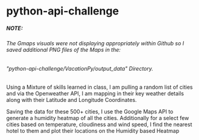 # python-api-challenge

##### NOTE: 
###### The Gmaps visuals were not displaying appropriately within Github so I saved additional PNG files of the Maps in the:
###### "python-api-challenge/VacationPy/output_data" Directory.

Using a Mixture of skills learned in class, I am pulling a random list of cities and via the Openweather API, I am mapping in their key weather details along with their Latitude and Longitude Coordinates.



Saving the data for these 500+ cities, I use the Google Maps API to generate a humidity heatmap of all the cities.  Additionally for a select few cities based on temperature, cloudiness and wind speed, I find the nearest hotel to them and plot their locations on the Humidity based Heatmap
